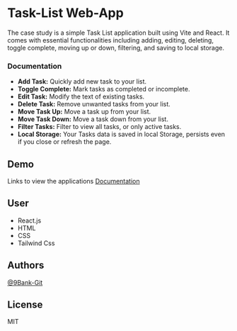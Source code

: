 # Task-List Web-App

The case study is a simple Task List application built using Vite and React. It comes with essential functionalities including adding, editing, deleting, toggle complete, moving up or down, filtering, and saving to local storage.


### Documentation

* **Add Task:** Quickly add new task to your list.
* **Toggle Complete:** Mark tasks as completed or incomplete.
* **Edit Task:** Modify the text of existing tasks.
* **Delete Task:** Remove unwanted tasks from your list.
* **Move Task Up:** Move a task up from your list.
* **Move Task Down:** Move a task down from your list.
* **Filter Tasks:** Filter to view all tasks, or only active tasks.
* **Local Storage:** Your Tasks data is saved in local Storage, persists even if you close or refresh the page.


## Demo

Links to view the applications [Documentation](https://webapp-project-tasklist.netlify.app)


## User

* React.js
* HTML
* CSS
* Tailwind Css


## Authors

[@9Bank-Git](https://github.com/9Bank-Git)

## License

MIT
